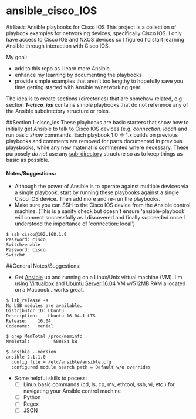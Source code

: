 # ansible_cisco_IOS
##Basic Ansible playbooks for Cisco IOS
This project is a collection of playbook examples for networking devices, specifically Cisco IOS.  I only have access to Cisco IOS and NXOS devices so I figured I'd start learning Ansible through interaction with Cisco IOS.

My goal:
- add to this repo as I learn more Ansible.
- enhance my learning by documenting the playbooks
- provide simple examples that aren't too lengthy to hopefully save you time getting started with Ansible w/networking gear.

The idea is to create sections (directories) that are somehow related, e.g. section **_1-cisco_ios_** contains simple playbooks that do not reference any of the Ansible subdirectory structure or roles.

##Section 1-cisco_ios
These playbooks are basic starters that show how to initially get Ansible to talk to Cisco IOS devices (e.g. _connection: local_) and run basic _show_ commands.  Each playbook 1.0 -> 1.x builds on previous playbooks and comments are removed for parts documented in previous playsbooks, while any new material is commented where necessary.  These purposely _do not_ use any [sub-directory](http://docs.ansible.com/ansible/playbooks_best_practices.html#directory-layout) structure so as to keep things as basic as possible.
#### Notes/Suggestions:
- Although the power of Ansible is to operate against multiple devices via a single playbook, start by running these playbooks against a single Cisco IOS device.  Then add more and re-run the playbooks.
- Make sure you can SSH to the Cisco IOS device from the Ansible control machine.  (This is a sanity check but doesn't ensure 'ansible-playbook' will connect successfully as I discovered and finally succeeded once I understood the importance of 'connection: local')
```
$ ssh cisco@192.168.1.9
Password: cisco
Switch>enable
Password: cisco
Switch#
```

##General Notes/Suggestions:
- Get [Ansible](http://docs.ansible.com/ansible/intro_installation.html#latest-releases-via-apt-ubuntu) up and running on a Linux/Unix virtual machine (VM).  I'm using [Virtualbox](https://www.virtualbox.org/wiki/Downloads) and [Ubuntu Server 16.04](http://www.ubuntu.com/download/server) VM w/512MB RAM allocated on a Macbook...works great.
```
$ lsb_release -a
No LSB modules are available.
Distributor ID:	Ubuntu
Description:	Ubuntu 16.04.1 LTS
Release:	16.04
Codename:	xenial

$ grep MemTotal /proc/meminfo
MemTotal:         500184 kB

$ ansible --version
ansible 2.1.1.0
  config file = /etc/ansible/ansible.cfg
  configured module search path = Default w/o overrides
```
- Some helpful skills to pocess:
  - [ ] Linux basic commands (cd, ls, cp, mv, ethtool, ssh, vi, etc.) for navigating your Ansible control machine
  - [ ] Python
  - [ ] Regex
  - [ ] JSON
